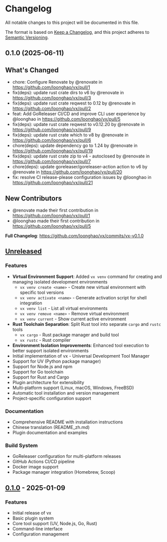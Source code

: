 # Changelog

All notable changes to this project will be documented in this file.

The format is based on [Keep a Changelog](https://keepachangelog.com/en/1.0.0/),
and this project adheres to [Semantic Versioning](https://semver.org/spec/v2.0.0.html).

## 0.1.0 (2025-06-11)

## What's Changed
* chore: Configure Renovate by @renovate in https://github.com/loonghao/vx/pull/1
* fix(deps): update rust crate dirs to v6 by @renovate in https://github.com/loonghao/vx/pull/3
* fix(deps): update rust crate reqwest to 0.12 by @renovate in https://github.com/loonghao/vx/pull/2
* feat: Add GoReleaser CI/CD and improve CLI user experience by @loonghao in https://github.com/loonghao/vx/pull/5
* fix(deps): update rust crate reqwest to v0.12.20 by @renovate in https://github.com/loonghao/vx/pull/9
* fix(deps): update rust crate which to v8 by @renovate in https://github.com/loonghao/vx/pull/6
* chore(deps): update dependency go to 1.24 by @renovate in https://github.com/loonghao/vx/pull/19
* fix(deps): update rust crate zip to v4 - autoclosed by @renovate in https://github.com/loonghao/vx/pull/7
* chore(deps): update goreleaser/goreleaser-action action to v6 by @renovate in https://github.com/loonghao/vx/pull/20
* fix: resolve CI release-please configuration issues by @loonghao in https://github.com/loonghao/vx/pull/21

## New Contributors
* @renovate made their first contribution in https://github.com/loonghao/vx/pull/1
* @loonghao made their first contribution in https://github.com/loonghao/vx/pull/5

**Full Changelog**: https://github.com/loonghao/vx/commits/vx-v0.1.0

## [Unreleased]

### Features

- **Virtual Environment Support**: Added `vx venv` command for creating and managing isolated development environments
  - `vx venv create <name>` - Create new virtual environment with specific tool versions
  - `vx venv activate <name>` - Generate activation script for shell integration
  - `vx venv list` - List all virtual environments
  - `vx venv remove <name>` - Remove virtual environment
  - `vx venv current` - Show current active environment
- **Rust Toolchain Separation**: Split Rust tool into separate `cargo` and `rustc` tools
  - `vx cargo` - Rust package manager and build tool
  - `vx rustc` - Rust compiler
- **Environment Isolation Improvements**: Enhanced tool execution to better support isolated environments
- Initial implementation of vx - Universal Development Tool Manager
- Support for UV (Python package manager)
- Support for Node.js and npm
- Support for Go toolchain
- Support for Rust and Cargo
- Plugin architecture for extensibility
- Multi-platform support (Linux, macOS, Windows, FreeBSD)
- Automatic tool installation and version management
- Project-specific configuration support

### Documentation

- Comprehensive README with installation instructions
- Chinese translation (README_zh.md)
- Plugin documentation and examples

### Build System

- GoReleaser configuration for multi-platform releases
- GitHub Actions CI/CD pipeline
- Docker image support
- Package manager integration (Homebrew, Scoop)

## [0.1.0] - 2025-01-09

### Features

- Initial release of vx
- Basic plugin system
- Core tool support (UV, Node.js, Go, Rust)
- Command-line interface
- Configuration management

[Unreleased]: https://github.com/loonghao/vx/compare/v0.1.0...HEAD
[0.1.0]: https://github.com/loonghao/vx/releases/tag/v0.1.0
